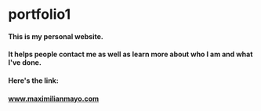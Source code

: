 # portfolio1

#### This is my personal website. 

#### It helps people contact me as well as learn more about who I am and what I've done.

#### Here's the link:

#### www.maximilianmayo.com
